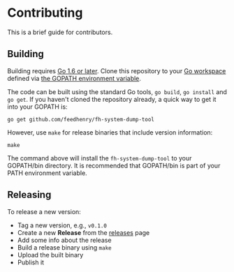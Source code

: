# Contributing

This is a brief guide for contributors.


## Building

Building requires [Go 1.6 or later](https://golang.org/doc/install). Clone this
repository to your [Go workspace](https://golang.org/doc/code.html#Workspaces)
defined via [the GOPATH environment
variable](https://golang.org/doc/code.html#GOPATH).

The code can be built using the standard Go tools, `go build`, `go install` and
`go get`. If you haven't cloned the repository already, a quick way to get it
into your GOPATH is:

```
go get github.com/feedhenry/fh-system-dump-tool
```

However, use `make` for release binaries that include version information:

```
make
```

The command above will install the `fh-system-dump-tool` to your GOPATH/bin
directory. It is recommended that GOPATH/bin is part of your PATH environment
variable.


## Releasing

To release a new version:

* Tag a new version, e.g., `v0.1.0`
* Create a new __Release__ from the [releases](https://github.com/feedhenry/fh-system-dump-tool/releases) page
* Add some info about the release
* Build a release binary using `make`
* Upload the built binary
* Publish it
